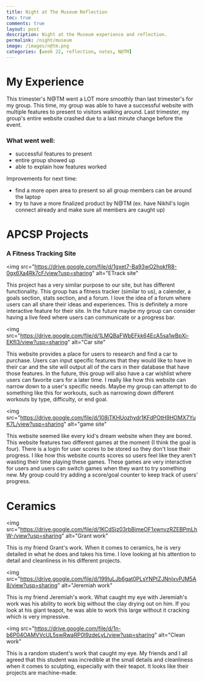 ```yaml
---
title: Night at The Museum Reflection
toc: true
comments: true
layout: post
description: Night at the Museum experience and reflection.
permalink: /night/museum
image: /images/n@tm.png
categories: [week 22, reflection, notes, N@TM]
---
```


# My Experience

This trimester's N@TM went a LOT more smoothly than last trimester's for my group. This time, my group was able to have a successful website with multiple features to present to visitors walking around. Last trimester, my group's entire website crashed due to a last minute change before the event. 

### What went well: 
- successful features to present
- entire group showed up
- able to explain how features worked

Improvements for next time:
- find a more open area to present so all group members can be around the laptop
- try to have a more finalized product by N@TM (ex. have Nikhil's login connect already and make sure all members are caught up)


# APCSP Projects 

### A Fitness Tracking Site
<img src="https://drive.google.com/file/d/1gxet7-Ba93wO2hokfR8-0gx6Xa4Rk7cF/view?usp=sharing" alt="ETrack site"

This project has a very similar purpose to our site, but has different functionality. This group has a fitness tracker (similar to us), a calender, a goals section, stats section, and a forum. I love the idea of a forum where users can all share their ideas and experiences. This is definitely a more interactive feature for their site. In the future maybe my group can consider having a live feed where users can communicate or a progress bar.

<img src="https://drive.google.com/file/d/1LMQBaFWbEFkk64EcA5sa1wBpXi-EKfI3/view?usp=sharing" alt="Car site"

This website provides a place for users to research and find a car to purchase. Users can input specific features that they would like to have in their car and the site will output all of the cars in their database that have those features. In the future, this group will also have a car wishlist where users can favorite cars for a later time. I really like how this website can narrow down to a user's specific needs. Maybe my group can attempt to do something like this for workouts, such as narrowing down different workouts by type, difficulty, or end goal.

<img src="https://drive.google.com/file/d/108jTKHUozhydr1KFdPOtH9HOMX7YuK7L/view?usp=sharing" alt="game site"

This website seemed like every kid's dream website when they are bored. This website features two different games at the moment (I think the goal is four). There is a login for user scores to be stored so they don't lose their progress. I like how this website counts scores so users feel like they aren't wasting their time playing these games. These games are very interactive for users and users can switch games when they want to try something new. My group could try adding a score/goal counter to keep track of users' progress.



# Ceramics

<img src="https://drive.google.com/file/d/1KCdSjz03rbBimeOF1xwnvzRZEBPmLhW-/view?usp=sharing" alt="Grant work"

This is my friend Grant's work. When it comes to ceramics, he is very detailed in what he does and takes his time. I love looking at his attention to detail and cleanliness in his different projects. 

<img src="https://drive.google.com/file/d/199IuLJb6gat0PLsYNPtZJNnIxvPJM5A8/view?usp=sharing" alt="Jeremiah work"

This is my friend Jeremiah's work. What caught my eye with Jeremiah's work was his ability to work big without the clay drying out on him. If you look at his giant teapot, he was able to work this large without it cracking which is very impressive. 

<img src="https://drive.google.com/file/d/1n-b6P04OAMVVcUL5swRwaRP0I9zdeLyL/view?usp=sharing" alt="Clean work"

This is a random student's work that caught my eye. My friends and I all agreed that this student was incredible at the small details and cleanliness when it comes to sculpting, especially with their teapot. It looks like their projects are machine-made.

